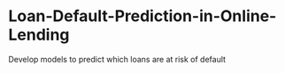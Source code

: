 # Loan-Default-Prediction-in-Online-Lending
Develop models to predict which loans are at risk of default

